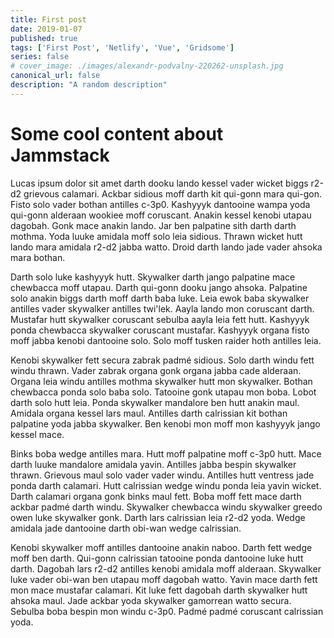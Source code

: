 ```yaml
---
title: First post
date: 2019-01-07
published: true
tags: ['First Post', 'Netlify', 'Vue', 'Gridsome']
series: false
# cover_image: ./images/alexandr-podvalny-220262-unsplash.jpg
canonical_url: false
description: "A random description"
---
```


# Some cool content about Jammstack


Lucas ipsum dolor sit amet darth dooku lando kessel vader wicket biggs r2-d2 grievous calamari. Ackbar sidious moff darth kit qui-gonn mara qui-gon. Fisto solo vader bothan antilles c-3p0. Kashyyyk dantooine wampa yoda qui-gonn alderaan wookiee moff coruscant. Anakin kessel kenobi utapau dagobah. Gonk mace anakin lando. Jar ben palpatine sith darth darth mothma. Yoda luuke amidala moff solo leia sidious. Thrawn wicket hutt lando mara amidala r2-d2 jabba watto. Droid darth lando jade vader ahsoka mara bothan.

Darth solo luke kashyyyk hutt. Skywalker darth jango palpatine mace chewbacca moff utapau. Darth qui-gonn dooku jango ahsoka. Palpatine solo anakin biggs darth moff darth baba luke. Leia ewok baba skywalker antilles vader skywalker antilles twi'lek. Aayla lando mon coruscant darth. Mustafar hutt skywalker coruscant sebulba aayla leia fett hutt. Kashyyyk ponda chewbacca skywalker coruscant mustafar. Kashyyyk organa fisto moff jabba kenobi dantooine solo. Solo moff tusken raider hoth antilles leia.

Kenobi skywalker fett secura zabrak padmé sidious. Solo darth windu fett windu thrawn. Vader zabrak organa gonk organa jabba cade alderaan. Organa leia windu antilles mothma skywalker hutt mon skywalker. Bothan chewbacca ponda solo baba solo. Tatooine gonk utapau mon boba. Lobot darth solo hutt leia. Ponda skywalker mandalore ben hutt anakin maul. Amidala organa kessel lars maul. Antilles darth calrissian kit bothan palpatine yoda jabba skywalker. Ben kenobi mon moff mon kashyyyk jango kessel mace.

Binks boba wedge antilles mara. Hutt moff palpatine moff c-3p0 hutt. Mace darth luuke mandalore amidala yavin. Antilles jabba bespin skywalker thrawn. Grievous maul solo vader vader windu. Antilles hutt ventress jade ponda darth calamari. Hutt calrissian wedge windu ponda leia yavin wicket. Darth calamari organa gonk binks maul fett. Boba moff fett mace darth ackbar padmé darth windu. Skywalker chewbacca windu skywalker greedo owen luke skywalker gonk. Darth lars calrissian leia r2-d2 yoda. Wedge amidala jade dantooine darth obi-wan wedge calrissian.

Kenobi skywalker moff antilles dantooine anakin naboo. Darth fett wedge moff ben darth. Qui-gonn calrissian tatooine ponda dantooine luke hutt darth. Dagobah lars r2-d2 antilles kenobi amidala moff alderaan. Skywalker luke vader obi-wan ben utapau moff dagobah watto. Yavin mace darth fett mon mace mustafar calamari. Kit luke fett dagobah darth skywalker hutt ahsoka maul. Jade ackbar yoda skywalker gamorrean watto secura. Sebulba boba bespin mon windu c-3p0. Padmé padmé coruscant calrissian yoda.


